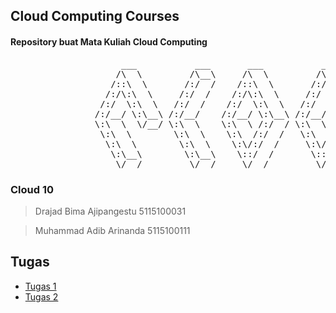 ## Cloud Computing Courses
#### Repository buat Mata Kuliah Cloud Computing
<pre>
                     ___           ___       ___           ___           ___     
                    /\  \         /\__\     /\  \         /\__\         /\  \    
                   /::\  \       /:/  /    /::\  \       /:/  /        /::\  \   
                  /:/\:\  \     /:/  /    /:/\:\  \     /:/  /        /:/\:\  \  
                 /:/  \:\  \   /:/  /    /:/  \:\  \   /:/  /  ___   /:/  \:\__\ 
                /:/__/ \:\__\ /:/__/    /:/__/ \:\__\ /:/__/  /\__\ /:/__/ \:|__|
                \:\  \  \/__/ \:\  \    \:\  \ /:/  / \:\  \ /:/  / \:\  \ /:/  /
                 \:\  \        \:\  \    \:\  /:/  /   \:\  /:/  /   \:\  /:/  / 
                  \:\  \        \:\  \    \:\/:/  /     \:\/:/  /     \:\/:/  /  
                   \:\__\        \:\__\    \::/  /       \::/  /       \::/__/   
                    \/__/         \/__/     \/__/         \/__/         ~~       
</pre>

### Cloud 10

> Drajad Bima Ajipangestu 5115100031

> Muhammad Adib Arinanda 5115100111

## Tugas
* [Tugas 1](https://github.com/adibarinanda/cloud-computing-courses/tree/master/Tugas%201)
* [Tugas 2](https://github.com/adibarinanda/cloud-computing-courses/tree/master/Tugas%202)
